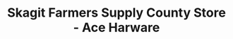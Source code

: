 ---
title: "Skagit Farmers Supply County Store - Ace Harware"
url: /sedro-woolley/skagit-farmers-supply-county-store-ace-harware/
shop: doityourself
---
